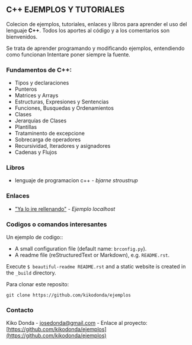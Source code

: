 ## C++ EJEMPLOS Y TUTORIALES

Colecion de ejemplos, tutoriales, enlaces y libros para aprender el uso del lenguaje **C++**. 
Todos los aportes al código y a los comentarios son bienvenidos.

Se trata de aprender programando y modificando ejemplos, entendiendo como funcionan
Intentare poner siempre la fuente. 

### Fundamentos de C++:
* Tipos y declaraciones
* Punteros
* Matrices y Arrays
* Estructuras, Expresiones y Sentencias
* Funciones, Busquedas y Ordenamientos
* Clases
* Jerarquías de Clases
* Plantillas
* Trataminento de excepcione
* Sobrecarga de operadores
* Recursividad, Iteradores y asignadores
* Cadenas y Flujos

### Libros

* lenguaje de programacion c++ - *bjarne stroustrup*

### Enlaces
* ["Ya lo ire rellenando"](https://localhost/index.html) - *Ejemplo localhost*

### Codigos o comandos interesantes

Un ejemplo de codigo::

- A small configuration file (default name: `brconfig.py`).
- A readme file (reStructuredText or Markdown), e.g. `README.rst`.

Execute `$ beautiful-readme README.rst` and a static website is created in the
`_build` directory.

Para clonar este reposito:

```
git clone https://github.com/kikodonda/ejemplos
```



### Contacto
Kiko Donda - josedonda@gmail.com - Enlace al proyecto: [https://github.com/kikodonda/ejemplos](https://github.com/kikodonda/ejemplos)
